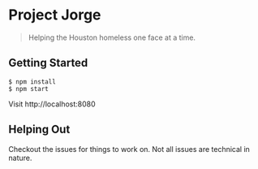# Project Jorge
> Helping the Houston homeless one face at a time.

## Getting Started

````
$ npm install
$ npm start
````

Visit http://localhost:8080

## Helping Out

Checkout the issues for things to work on. Not all issues are technical in nature.
